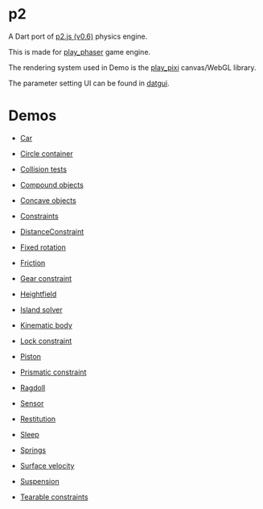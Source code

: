 p2
=========
A Dart port of [p2.js (v0.6)](https://github.com/schteppe/p2.js) physics engine.

This is made for [play_phaser](https://github.com/playif/play_phaser) game engine.

The rendering system used in Demo is the [play_pixi](https://github.com/playif/play_pixi) canvas/WebGL library.

The parameter setting UI can be found in [datgui](https://github.com/playif/datgui).

Demos
=========
* [Car](https://playif.github.io/p2_demo/car.html)

* [Circle container](https://playif.github.io/p2_demo/circles.html)

* [Collision tests](https://playif.github.io/p2_demo/collisions.html)

* [Compound objects](https://playif.github.io/p2_demo/compound.html)

* [Concave objects](https://playif.github.io/p2_demo/concave.html)

* [Constraints](https://playif.github.io/p2_demo/constraints.html)

* [DistanceConstraint](https://playif.github.io/p2_demo/distanceConstraint.html)

* [Fixed rotation](https://playif.github.io/p2_demo/fixedRotation.html)

* [Friction](https://playif.github.io/p2_demo/friction.html)

* [Gear constraint](https://playif.github.io/p2_demo/gearConstraint.html)

* [Heightfield](https://playif.github.io/p2_demo/heightfield.html)

* [Island solver](https://playif.github.io/p2_demo/islandSolver.html)

* [Kinematic body](https://playif.github.io/p2_demo/kinematic.html)

* [Lock constraint](https://playif.github.io/p2_demo/lock.html)

* [Piston](https://playif.github.io/p2_demo/piston.html)

* [Prismatic constraint](https://playif.github.io/p2_demo/prismatic.html)

* [Ragdoll](https://playif.github.io/p2_demo/ragdoll.html)

* [Sensor](https://playif.github.io/p2_demo/removeSensor.html)

* [Restitution](https://playif.github.io/p2_demo/restitution.html)

* [Sleep](https://playif.github.io/p2_demo/sleep.html)

* [Springs](https://playif.github.io/p2_demo/springs.html)

* [Surface velocity](https://playif.github.io/p2_demo/surfaceVelocity.html)

* [Suspension](https://playif.github.io/p2_demo/suspension.html)

* [Tearable constraints](https://playif.github.io/p2_demo/tearable.html)

